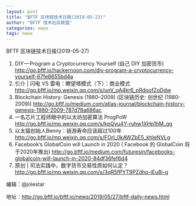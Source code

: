 ```yaml
---
layout: post
title: "BFTF 区块链技术日报(2019-05-23)"
author: "BFTF 技术社区联盟"
categories: news
tags: news
---
```


BFTF 区块链技术日报(2019-05-27)

1. DIY — Program a Cryptocurrency Yourself (自己 DIY 加密货币) <http://go.bftf.io/hackernoon.com/diy-program-a-cryptocurrency-yourself-67fe8655bd4a>
2. 引介 | 闪电 VS 雷电：瞭望塔模式（下）：商业模式 <http://go.bftf.io/mp.weixin.qq.com/s/unV_oA4kr6_pRdoofZoDdw>
3. Blockchain History: Genesis (1980–2009) (区块链历史: 创世纪 (1980-2009)) <http://go.bftf.io/medium.com/atlas-journal/blockchain-history-genesis-1980-2009-787d76a686ac>
4. 一名芯片工程师眼中的以太坊加密算法 ProgPoW <http://go.bftf.io/mp.weixin.qq.com/s/kpQyu4Y-ruhw1XHp1hM_gg>
5. 以太猫创始人Benny：链游寿命应该超过100年 <http://go.bftf.io/mp.weixin.qq.com/s/FOrI_0kAWZbE5_khleNVLg>
6. Facebook’s GlobalCoin will Launch in 2020 ( Facebook 的 GlobalCoin 将于2020年推出) <http://go.bftf.io/medium.com/futuresin/facebooks-globalcoin-will-launch-in-2020-84df36fef6d4> 
7. 原创 | 司法实践中，数字货币交易性质如何认定？ <http://go.bftf.io/mp.weixin.qq.com/s/3qR5fPYT9PZdho-jEu8i-g>


编辑：@jolestar

地址：http://go.bftf.io/bftf.io/news/2019/05/27/bftf-daily-news.html